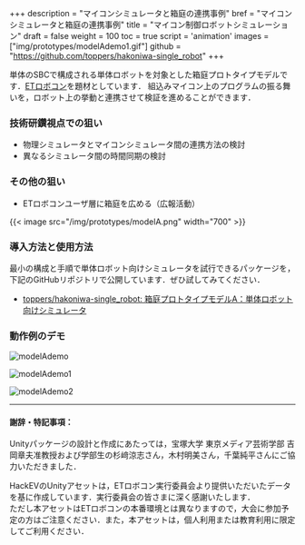 +++
description = "マイコンシミュレータと箱庭の連携事例"
bref = "マイコンシミュレータと箱庭の連携事例"
title = "マイコン制御ロボットシミュレーション"
draft = false
weight = 100
toc = true
script = 'animation'
images = ["img/prototypes/modelAdemo1.gif"]
github =  "https://github.com/toppers/hakoniwa-single_robot"
+++

単体のSBCで構成される単体ロボットを対象とした箱庭プロトタイプモデルです．[ETロボコン](https://www.etrobo.jp/)を題材としています．
組込みマイコン上のプログラムの振る舞いを，ロボット上の挙動と連携させて検証を進めることができます．

### 技術研鑽視点での狙い

- 物理シミュレータとマイコンシミュレータ間の連携方法の検討
- 異なるシミュレータ間の時間同期の検討

### その他の狙い

- ETロボコンユーザ層に箱庭を広める（広報活動）

{{< image src="/img/prototypes/modelA.png" width="700" >}}

### 導入方法と使用方法

最小の構成と手順で単体ロボット向けシミュレータを試行できるパッケージを，下記のGitHubリポジトリで公開しています．ぜひ試してみてください．

- [toppers/hakoniwa-single_robot: 箱庭プロトタイプモデルA：単体ロボット向けシミュレータ](https://github.com/toppers/hakoniwa-single_robot)

### 動作例のデモ

![modelAdemo](/hakoniwa/img/prototypes/modelAdemo.gif)

![modelAdemo1](/hakoniwa/img/prototypes/modelAdemo1.gif)

![modelAdemo2](/hakoniwa/img/prototypes/modelAdemo2.gif)

---

#### 謝辞・特記事項：

Unityパッケージの設計と作成にあたっては，宝塚大学 東京メディア芸術学部 吉岡章夫准教授および学部生の杉﨑涼志さん，木村明美さん，千葉純平さんにご協力いただきました．

HackEVのUnityアセットは，ETロボコン実行委員会より提供いただいたデータを基に作成しています．実行委員会の皆さまに深く感謝いたします．  
ただし本アセットはETロボコンの本番環境とは異なりますので，大会に参加予定の方はご注意ください．また，本アセットは，個人利用または教育利用に限定してご利用ください．
